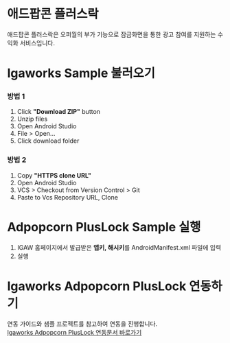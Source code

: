 # 애드팝콘 플러스락
애드팝콘 플러스락은 오퍼월의 부가 기능으로 잠금화면을 통한 광고 참여를 지원하는 수익화 서비스입니다.

# Igaworks Sample 불러오기
### 방법 1
1. Click **"Download ZIP"** button
1. Unzip files
1. Open Android Studio
1. File > Open...
1. Click download folder

### 방법 2
1. Copy **"HTTPS clone URL"**
1. Open Android Studio
1. VCS > Checkout from Version Control > Git
1. Paste to Vcs Repository URL, Clone

# Adpopcorn PlusLock Sample 실행
1. IGAW 홈페이지에서 발급받은 **앱키, 해시키**를 AndroidManifest.xml 파일에 입력
1. 실행

# Igaworks Adpopcorn PlusLock 연동하기
연동 가이드와 샘플 프로젝트를 참고하여 연동을 진행합니다. </br>
<a href="http://help.igaworks.com/hc/ko/3_3/Content/Article/adpopcorn_pluslock_aos_all" target="_blank">Igaworks Adpopcorn PlusLock 연동문서 바로가기</a>
